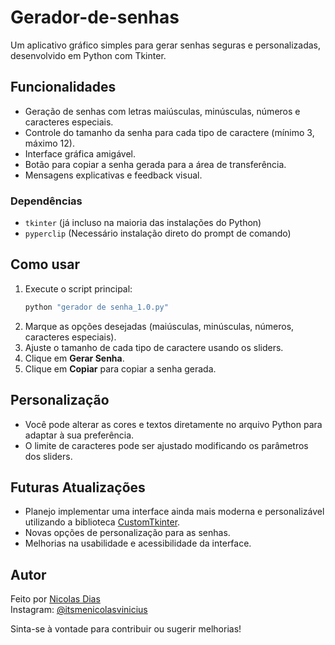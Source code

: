 # Gerador-de-senhas

Um aplicativo gráfico simples para gerar senhas seguras e personalizadas, desenvolvido em Python com Tkinter.
 
## Funcionalidades

- Geração de senhas com letras maiúsculas, minúsculas, números e caracteres especiais.
- Controle do tamanho da senha para cada tipo de caractere (mínimo 3, máximo 12).
- Interface gráfica amigável.
- Botão para copiar a senha gerada para a área de transferência.
- Mensagens explicativas e feedback visual.


### Dependências

- `tkinter` (já incluso na maioria das instalações do Python)
- `pyperclip` (Necessário instalação direto do prompt de comando)

## Como usar

1. Execute o script principal:
   ```sh
   python "gerador de senha_1.0.py"
   ```
2. Marque as opções desejadas (maiúsculas, minúsculas, números, caracteres especiais).
3. Ajuste o tamanho de cada tipo de caractere usando os sliders.
4. Clique em **Gerar Senha**.
5. Clique em **Copiar** para copiar a senha gerada.

## Personalização

- Você pode alterar as cores e textos diretamente no arquivo Python para adaptar à sua preferência.
- O limite de caracteres pode ser ajustado modificando os parâmetros dos sliders.

## Futuras Atualizações

- Planejo implementar uma interface ainda mais moderna e personalizável utilizando a biblioteca [CustomTkinter](https://github.com/TomSchimansky/CustomTkinter).
- Novas opções de personalização para as senhas.
- Melhorias na usabilidade e acessibilidade da interface.
  
## Autor

Feito por [Nicolas Dias](https://github.com/NicolasDias19)  
Instagram: [@itsmenicolasvinicius](https://instagram.com/itsmenicolasvinicius)

Sinta-se à vontade para contribuir ou sugerir melhorias!
